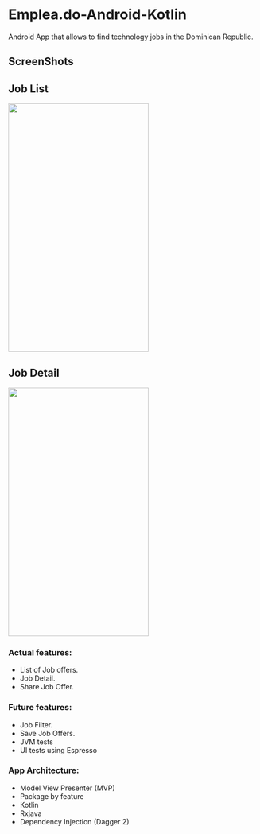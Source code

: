# Emplea.do-Android-Kotlin

Android App that allows to find technology jobs in the Dominican Republic. 

## ScreenShots

## Job List
<img src="https://raw.githubusercontent.com/wilsonrc/Emplea.do-Android-Kotlin/develop/screenshots/Job%20List.png" align="center" height="500px" width="282px"/>

## Job Detail
<img src="https://raw.githubusercontent.com/wilsonrc/Emplea.do-Android-Kotlin/develop/screenshots/Job%20Detail.png" align="center" height="500px" width="282px"/>

### Actual features:
+ List of Job offers.
+ Job Detail.
+ Share Job Offer.

### Future features:
+ Job Filter.
+ Save Job Offers.
+ JVM tests
+ UI tests using Espresso
   
### App Architecture:
+ Model View Presenter (MVP)
+ Package by feature
+ Kotlin
+ Rxjava
+ Dependency Injection (Dagger 2)
